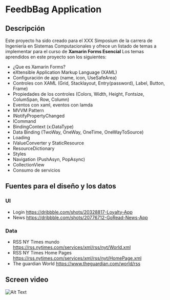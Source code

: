 # FeedbBag Application
## Descripción
Este proyecto ha sido creado para el XXX Simposium de la carrera de Ingeniería en Sistemas Computacionales y ofrece un listado de temas a implementar para el curso de **Xamarin Forms Esencial**
Los temas aprendidos en este proyecto son los siguientes:
- ¿Que es Xamarin Forms?
- eXtensible Application Markup Language (XAML)
- Configuración de app (name, icon, UseSafeArea)
- Controles con XAML (Grid, Stacklayout, Entry(password), Label, Button, Frame)
- Propiedades de los controles (Colors, Width, Height, Fontsize, ColumSpan, Row, Column)
- Eventos con xaml, eventos con lamda
- MVVM Pattern
- INotifyPropertyChanged
- ICommand
- BindingContext (x:DataType)
- Data Binding (TwoWay, OneWay, OneTime, OneWayToSource)
- Loading
- IValueConverter y StaticResource
- ResourceDictionary
- Styles
- Navigation (PushAsyn, PopAsync)
- CollectionView
- Consumo de servicios

## Fuentes para el diseño y los datos
### UI
- Login
https://dribbble.com/shots/20328817-Loyalty-App
- News
https://dribbble.com/shots/20776712-GoRead-News-App
### Data
- RSS NY Times mundo
https://rss.nytimes.com/services/xml/rss/nyt/World.xml
- RSS NY Times Home Pages
https://rss.nytimes.com/services/xml/rss/nyt/HomePage.xml
- The guardian World
https://www.theguardian.com/world/rss

## Screen video
![Alt Text](Screenshoot/rss_the_guardian.gif)
